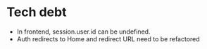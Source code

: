 # Tech debt

- In frontend, session.user.id can be undefined.
- Auth redirects to Home and redirect URL need to be refactored